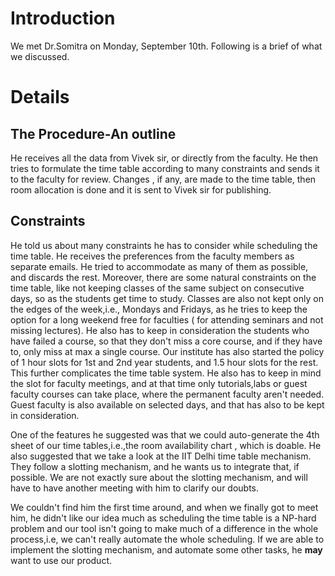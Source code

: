 # Introduction #

We met Dr.Somitra on Monday, September 10th. Following is a brief of what we discussed.


# Details #

## The Procedure-An outline ##
He receives all the data from Vivek sir, or directly from the faculty. He then tries to formulate the time table according to many constraints and sends it to the faculty for review. Changes , if any, are made to the time table, then room allocation is done and it is sent to Vivek sir for publishing.

## Constraints ##
He told us about many constraints he has to consider while scheduling the time table. He receives the preferences from the faculty members as separate emails. He tried to accommodate as many of them as possible, and discards the rest. Moreover, there are some natural constraints on the time table, like not keeping classes of the same subject on consecutive days, so as the students get time to study. Classes are also not kept only on the edges of the week,i.e., Mondays and Fridays, as he tries to keep the option for a long weekend free for faculties ( for attending seminars and not missing lectures). He also has to keep in consideration the students who have failed a course, so that they don't miss a core course, and if they have to, only miss at max a single course. Our institute has also started the policy of 1 hour slots for 1st and 2nd year students, and 1.5 hour slots for the rest. This further complicates the time table system. He also has to keep in mind the slot for faculty meetings, and at that time only tutorials,labs or guest faculty courses can take place, where the permanent faculty aren't needed. Guest faculty is also available on selected days, and that has also to be kept in consideration.

One of the features he suggested was that we could auto-generate the 4th sheet of our time tables,i.e.,the room availability chart , which is doable. He also suggested that we take a look at the IIT Delhi time table mechanism. They follow a slotting mechanism, and he wants us to integrate that, if possible. We are not exactly sure about the slotting mechanism, and will have to have another meeting with him to clarify our doubts.

We couldn't find him the first time around, and when we finally got to meet him, he didn't like our idea much as scheduling the time table is a NP-hard problem and our tool isn't going to make much of a difference in the whole process,i.e, we can't really automate the whole scheduling. If we are able to implement the slotting mechanism, and automate some other tasks, he **may** want to use our product.
